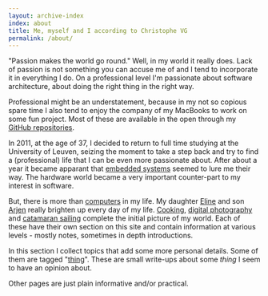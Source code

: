 ```yaml
---
layout: archive-index
index: about
title: Me, myself and I according to Christophe VG
permalink: /about/
---
```


"Passion makes the world go round." Well, in my world it really does. Lack of
passion is not something you can accuse me of and I tend to incorporate it in
everything I do. On a professional level I'm passionate about software
architecture, about doing the right thing in the right way.

Professional might be an understatement, because in my not so copious spare
time I also tend to enjoy the company of my MacBooks to work on some fun
project. Most of these are available in the open through my [GitHub
repositories](http://github.com/christophevg).

In 2011, at the age of 37, I decided to return to full time studying at the
University of Leuven, seizing the moment to take a step back and try to find a
(professional) life that I can be even more passionate about. After about a year
it became apparant that [embedded systems](/technology) seemed to lure me their
way. The hardware world became a very important counter-part to my interest in software.

But, there is more than [computers](/technology) in my life. My daughter
[Eline](http://eline.vg) and son [Arjen](http://arjen.vg) really brighten up
every day of my life. [Cooking](/koken), [digital photography](/fotografie) and
[catamaran sailing](/zeilen) complete the initial picture of my world. Each of
these have their own section on this site and contain information at various
levels - mostly notes, sometimes in depth introductions.

In this section I collect topics that add some more personal details. Some of
them are tagged "[thing](/tags/#thing)". These are small write-ups about some
_thing_ I seem to have an opinion about.

Other pages are just plain informative and/or practical.
